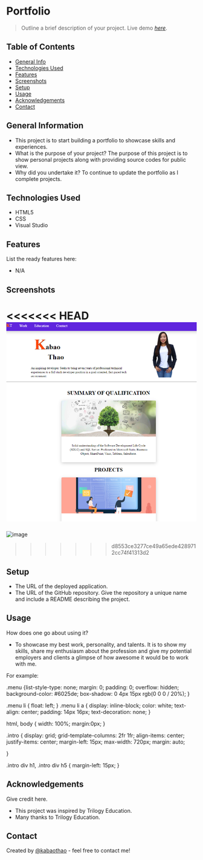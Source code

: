 # Portfolio
> Outline a brief description of your project.
> Live demo [_here_](https://kabaothao.github.io/Portfolio/). <!-- If you have the project hosted somewhere, include the link here. -->

## Table of Contents
* [General Info](#general-information)
* [Technologies Used](#technologies-used)
* [Features](#features)
* [Screenshots](#screenshots)
* [Setup](#setup)
* [Usage](#usage)
* [Acknowledgements](#acknowledgements)
* [Contact](#contact)
<!-- * [License](#license) -->


## General Information
- This project is to start building a portfolio to showcase skills and experiences. 
- What is the purpose of your project?
The purpose of this project is to show personal projects along with providing source codes for public view. 
- Why did you undertake it?
To continue to update the portfolio as I complete projects. 

<!-- You don't have to answer all the questions - just the ones relevant to your project. -->


## Technologies Used
- HTML5
- CSS
- Visual Studio


## Features
List the ready features here:
- N/A

## Screenshots
<<<<<<< HEAD
![Example screenshot](asset/webpage.PNG)
=======
![image](https://user-images.githubusercontent.com/77367136/122693256-bbf18c80-d1fe-11eb-84a7-3cd587c6eef9.png)

>>>>>>> d8553ce3277ce49a65ede4289712cc74f41313d2
<!-- If you have screenshots you'd like to share, include them here. -->


## Setup
- The URL of the deployed application.
- The URL of the GitHub repository. Give the repository a unique name and include a README describing the project.


## Usage
How does one go about using it?
- To showcase my best work, personality, and talents. It is to show my skills, share my enthusiasm about the profession and give my potential employers and clients a glimpse of how awesome it would be to work with me. 

For example:

.menu {list-style-type: none;
    margin: 0;
    padding: 0;
    overflow: hidden;
    background-color: #6025de;
    box-shadow: 0 4px 15px rgb(0 0 0 / 20%);
}

.menu li {
    float: left;
}
.menu li a {
    display: inline-block;
     color: white;
    text-align: center;
    padding: 14px 16px;
    text-decoration: none;
}

html, body {
    width: 100%;
    margin:0px;
}

.intro {
    display: grid;
    grid-template-columns: 2fr 1fr;
    align-items: center;
    justify-items: center;
    margin-left: 15px;
    max-width: 720px;
    margin: auto;
    
}

.intro div h1, .intro div h5 {
    margin-left: 15px;
}

## Acknowledgements
Give credit here.
- This project was inspired by Trilogy Education.
- Many thanks to Trilogy Education.


## Contact
Created by [@kabaothao](https://github.com/kabaothao) - feel free to contact me!


<!-- Optional -->
<!-- ## License -->
<!-- This project is open source and available under the [... License](). -->

<!-- You don't have to include all sections - just the one's relevant to your project -->
